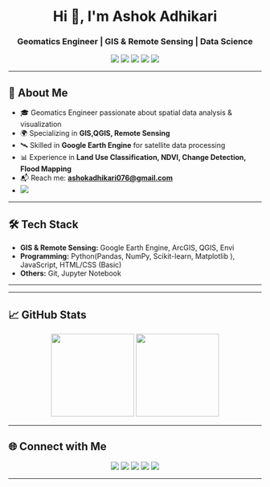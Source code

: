 <!-- PROFILE HEADER -->
<h1 align="center">Hi 👋, I'm Ashok Adhikari</h1>
<h3 align="center">Geomatics Engineer | GIS & Remote Sensing | Data Science</h3>

<!-- BADGES -->
<p align="center">
  <img src="https://img.shields.io/badge/GIS-4285F4?style=for-the-badge&logo=googleearth&logoColor=white" />
  <img src="https://img.shields.io/badge/Google%20Earth%20Engine-34A853?style=for-the-badge&logo=googleearth&logoColor=white" />
  <img src="https://img.shields.io/badge/QGIS-589632?style=for-the-badge&logo=qgis&logoColor=white" />
 <img src="https://img.shields.io/badge/Remote%20Sensing-FF9800?style=for-the-badge&logo=satellite&logoColor=white" />
 <img src="https://img.shields.io/badge/Python-3776AB?style=for-the-badge&logo=python&logoColor=white" />

</p>

---

## 🚀 About Me  
- 🎓 Geomatics Engineer passionate about spatial data analysis & visualization  
- 🌍 Specializing in **GIS,QGIS, Remote Sensing**  
- 🛰 Skilled in **Google Earth Engine** for satellite data processing  
- 📊 Experience in **Land Use Classification, NDVI, Change Detection, Flood Mapping**  
- 📬 Reach me: **ashokadhikari076@gmail.com**
- <a href="https://ashokadhikari.netlify.app/" target="_blank">
  <img src="https://img.shields.io/badge/Portfolio-FF7139?style=for-the-badge&logo=firefox&logoColor=white" />
</a> 

---

## 🛠 Tech Stack  
- **GIS & Remote Sensing:** Google Earth Engine, ArcGIS, QGIS, Envi
- **Programming:** Python(Pandas, NumPy, Scikit-learn, Matplotlib ), JavaScript, HTML/CSS (Basic) 
- **Others:** Git, Jupyter Notebook  

---

---

## 📈 GitHub Stats  
<p align="center">
  <img src="https://github-readme-stats.vercel.app/api?username=AshokAdhikari21&show_icons=true&theme=tokyonight" height="165" />
  <img src="https://github-readme-streak-stats.herokuapp.com/?user=AshokAdhikari21&theme=tokyonight" height="165" />
</p>

---

## 🌐 Connect with Me  
<p align="center">
    <a href="https://www.facebook.com/ashok.adhikari.204764/about"><img src="https://img.shields.io/badge/Facebook-1877F2?style=for-the-badge&logo=facebook&logoColor=white" /></a>
    <a href="https://www.instagram.com/ashok__adhikari/"><img src="https://img.shields.io/badge/Instagram-E4405F?style=for-the-badge&logo=instagram&logoColor=white" /></a>
    <a href="https://ashokadhikari.netlify.app/"><img src="https://img.shields.io/badge/Portfolio-FF7139?style=for-the-badge&logo=firefox&logoColor=white" /></a>
   <a href="mailto:ashokadhikari076@example.com"><img src="https://img.shields.io/badge/Email-D14836?style=for-the-badge&logo=gmail&logoColor=white" /></a>
    <a href="https://linkedin.com/in/yourlinkedin"><img src="https://img.shields.io/badge/LinkedIn-0A66C2?style=for-the-badge&logo=linkedin&logoColor=white" /></a>


</p>

---


